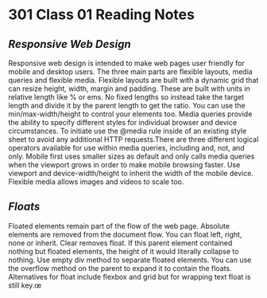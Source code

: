 # 301 Class 01 Reading Notes

## <i>Responsive Web Design</i>

Responsive web design is intended to make web pages user friendly for mobile and desktop users. The three main parts are flexible layouts, media queries and flexible media. Flexible layouts are built with a dynamic grid that can resize height, width, margin and padding. These are built with units in relative length like % or ems. No fixed lengths so instead take the target length and divide it by the parent length to get the ratio. You can use the min/max-width/height to control your elements too. Media queries provide the ability to specify different styles for individual browser and device circumstances. To initiate use the @media rule inside of an existing style sheet to avoid any additional HTTP requests.There are three different logical operators available for use within media queries, including and, not, and only. Mobile first uses smaller sizes as default and only calls media queries when the viewport grows in order to make mobile browsing faster. Use viewport and device-width/height to inherit the width of the mobile device. Flexible media allows images and videos to scale too.

## <i>Floats</i>

Floated elements remain part of the flow of the web page. Absolute elements are removed from the document flow. You can float left, right, none or inherit. Clear removes float. If this parent element contained nothing but floated elements, the height of it would literally collapse to nothing. Use empty div method to separate floated elements. You can use the overflow method on the parent to expand it to contain the floats. Alternatives for float include flexbox and grid but for wrapping text float is still key.œ
